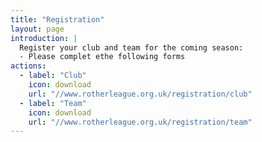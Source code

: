 ```yaml
---
title: "Registration"
layout: page
introduction: |
  Register your club and team for the coming season:
  - Please complet ethe following forms
actions:
  - label: "Club"
    icon: download
    url: "//www.rotherleague.org.uk/registration/club"
  - label: "Team"
    icon: download
    url: "//www.rotherleague.org.uk/registration/team"
---
```



